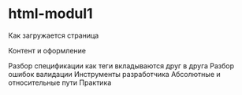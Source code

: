 # html-modul1
<p>Как загружается страница</p>
<p>Контент и оформление</p>
Разбор спецификации как теги вкладываются друг в друга
Разбор ошибок валидации
Инструменты разработчика
Абсолютные и относительные пути
Практика
